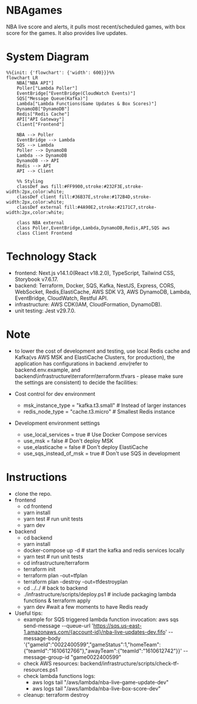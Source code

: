 # NBAgames
NBA live score and alerts, it pulls most recent/scheduled games, with box score for the games. It also provides live updates.

# System Diagram
```mermaid
%%{init: {'flowchart': {'width': 600}}}%%
flowchart LR
    NBA["NBA API"]
    Poller["Lambda Poller"]
    EventBridge["EventBridge(CloudWatch Events)"]
    SQS["Message Queue(Kafka)"]
    Lambda["Lambda Functions(Game Updates & Box Scores)"]
    DynamoDB["DynamoDB"]
    Redis["Redis Cache"]
    API["API Gateway"]
    Client["Frontend"]

    NBA --> Poller 
    EventBridge --> Lambda
    SQS --> Lambda
    Poller --> DynamoDB
    Lambda --> DynamoDB
    DynamoDB --> API
    Redis --> API 
    API --> Client

    %% Styling
    classDef aws fill:#FF9900,stroke:#232F3E,stroke-width:2px,color:white;
    classDef client fill:#36B37E,stroke:#172B4D,stroke-width:2px,color:white;
    classDef external fill:#4A90E2,stroke:#2171C7,stroke-width:2px,color:white;

    class NBA external
    class Poller,EventBridge,Lambda,DynamoDB,Redis,API,SQS aws
    class Client Frontend
```

# Technology Stack
 - frontend:  Next.js v14.1.0(React v18.2.0), TypeScript, Tailwind CSS, Storybook v7.6.17.
 - backend: Terraform, Docker, SQS, Kafka, NestJS, Express, CORS, WebSocket, Redis,ElastiCache, AWS SDK V3, AWS DynamoDB, Lambda, EventBridge, CloudWatch, Restful API.
 - infrastructure: AWS CDK(IAM, CloudFormation, DynamoDB).
 - unit testing: Jest v29.7.0.

# Note
 - to lower the cost of development and testing, use local Redis cache and Kafka(vs AWS MSK and ElastiCache Clusters, for production), the application has configurations in backend .env(refer to backend\.env.example, and backend\infrastructure\terraform\terraform.tfvars - please make sure the settings are consistent) to decide the facilities:
  - Cost control for dev environment
    * msk_instance_type = "kafka.t3.small"      # Instead of larger instances
    * redis_node_type = "cache.t3.micro"        # Smallest Redis instance

  - Development environment settings
    * use_local_services = true    # Use Docker Compose services
    * use_msk = false             # Don't deploy MSK
    * use_elasticache = false     # Don't deploy ElastiCache
    * use_sqs_instead_of_msk = true  # Don't use SQS in development

# Instructions 
 - clone the repo.
 - frontend
    * cd frontend
    * yarn install
    * yarn test # run unit tests
    * yarn dev
 - backend
    * cd backend
    * yarn install
    * docker-compose up -d # start the kafka and redis services locally
    * yarn test # run unit tests
    * cd infrastructure/terraform
    * terraform init
    * terraform plan -out=tfplan
    * terraform plan -destroy -out=tfdestroyplan 
    * cd ../../ # back to backend
    * ./infrastructure/scripts/deploy.ps1 # include packaging lambda functions & terraform apply
    * yarn dev #wait a few moments to have Redis ready
 - Useful tips:
    * example for SQS triggered lambda function invocation: aws sqs send-message --queue-url 'https://sqs.us-east-1.amazonaws.com/{account-id}/nba-live-updates-dev.fifo' --message-body '{"gameId":"0022400599","gameStatus":1,"homeTeam":{"teamId":"1610612766"},"awayTeam":{"teamId":"1610612742"}}' --message-group-id "game0022400599" 
    * check AWS resources: backend/infrastructure/scripts/check-tf-resources.ps1
    * check lambda functions logs:
        * aws logs tail "/aws/lambda/nba-live-game-update-dev"
        * aws logs tail "/aws/lambda/nba-live-box-score-dev"
    * cleanup: terraform destroy
